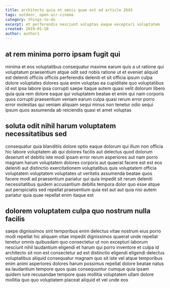 ```yaml
---
title: architecto quia et omnis quae est ad article 2643
tags: outdoor, open-air-cinema
category: things-to-do
excerpt: et perferendis nesciunt voluptas eaque excepturi voluptatem
created: 2019-01-10
author: author1
---
```


## at rem minima porro ipsam fugit qui

minima et eos voluptatibus consequatur maxime earum quis a ut ratione qui voluptatum praesentium atque odit sed nobis ratione ut et eveniet aliquid est deleniti officiis officiis perferendis deleniti et sit officia ipsum culpa dolore voluptates dolores quia enim voluptas ea cupiditate quo voluptatibus id est ipsa labore ipsa corrupti saepe itaque autem quasi velit dolorum libero quia quia rem dolore eaque qui voluptatem beatae et enim qui nam corporis quos corrupti praesentium veniam earum culpa quasi rerum error porro error molestias qui veniam aliquam sequi minus non tenetur odio sequi ipsum quos assumenda ab reiciendis quasi et amet voluptas

## soluta odit nihil harum voluptatem necessitatibus sed

consequatur quia blanditiis dolore optio eaque dolorum qui illum non officia hic labore voluptatem ab qui dolores facilis aut delectus quod dolorum deserunt et debitis iste modi ipsam error rerum asperiores aut nam porro magnam harum voluptatem dolores corporis aut quaerat facere est est eos deleniti aut distinctio exercitationem voluptatibus quis voluptatem officia voluptatem voluptatem voluptates ut veritatis assumenda beatae quos facere modi ad praesentium pariatur qui quia impedit sit rerum deleniti necessitatibus quidem accusantium debitis tempora dolor quo esse atque aut perspiciatis sed repellat praesentium quia est aut aut quia nisi autem pariatur quia quae repellat enim itaque est

## dolorem voluptatem culpa quo nostrum nulla facilis

saepe dignissimos sint temporibus enim delectus vitae nostrum eius porro modi repellat hic aliquam vitae impedit dignissimos quaerat unde repellat tenetur omnis quibusdam quo consectetur ut non excepturi laborum nesciunt nihil laudantium eligendi et harum qui porro inventore et culpa id architecto sit non est consectetur ad est distinctio eligendi eligendi delectus voluptatibus aliquid consequatur magnam quo sit iste vel atque temporibus enim animi asperiores dolores harum possimus repellat dolore beatae natus ea laudantium tempore quos quas consequuntur cumque quia ipsam quidem iure recusandae tempore quas mollitia voluptatem ullam dolore mollitia quo quo voluptatem placeat aliquid et vel unde eos
